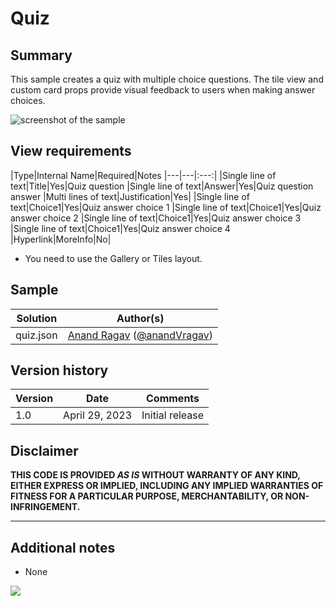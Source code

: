 # Quiz

## Summary

This sample creates a quiz with multiple choice questions. The tile view and custom card props provide visual feedback to users when making answer choices.

![screenshot of the sample](./assets/Quiz.gif)

## View requirements

|Type|Internal Name|Required|Notes
|---|---|:---:|
|Single line of text|Title|Yes|Quiz question
|Single line of text|Answer|Yes|Quiz question answer
|Multi lines of text|Justification|Yes|
|Single line of text|Choice1|Yes|Quiz answer choice 1
|Single line of text|Choice1|Yes|Quiz answer choice 2
|Single line of text|Choice1|Yes|Quiz answer choice 3
|Single line of text|Choice1|Yes|Quiz answer choice 4
|Hyperlink|MoreInfo|No|

- You need to use the Gallery or Tiles layout.

## Sample

Solution|Author(s)
--------|---------
quiz.json | [Anand Ragav](https://github.com/anandragav) ([@anandVragav](https://twitter.com/anandVragav))

## Version history

Version|Date|Comments
-------|----|--------
1.0|April 29, 2023|Initial release

## Disclaimer

**THIS CODE IS PROVIDED *AS IS* WITHOUT WARRANTY OF ANY KIND, EITHER EXPRESS OR IMPLIED, INCLUDING ANY IMPLIED WARRANTIES OF FITNESS FOR A PARTICULAR PURPOSE, MERCHANTABILITY, OR NON-INFRINGEMENT.**

---

## Additional notes

- None

<img src="https://pnptelemetry.azurewebsites.net/list-formatting/view-samples/quiz" />

